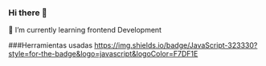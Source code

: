 ### Hi there 👋
🌱 I’m currently learning frontend Development
<!--
**areyzabrayan/areyzabrayan** is a ✨ _special_ ✨ repository because its `README.md` (this file) appears on your GitHub profile.

Here are some ideas to get you started:

- 🔭 I’m currently working on ...
- 🌱 I’m currently learning ...
- 👯 I’m looking to collaborate on ...
- 🤔 I’m looking for help with ...
- 💬 Ask me about ...
- 📫 How to reach me: ...
- 😄 Pronouns: ...
- ⚡ Fun fact: ...
-->
###Herramientas usadas
https://img.shields.io/badge/JavaScript-323330?style=for-the-badge&logo=javascript&logoColor=F7DF1E

